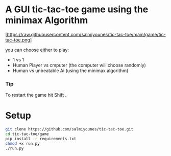 # A GUI tic-tac-toe game using the minimax Algorithm
[https://raw.githubusercontent.com/salmiyounes/tic-tac-toe/main/game/tic-tac-toe.png]

you can choose either to play:
+ 1 vs 1
+ Human Player vs cmputer (the computer will choose randomly)
+ Human vs unbeatable Ai (using the minimax algorithm)
### Tip
To restart the game hit Shift .

# Setup

```bash
git clone https://github.com/salmiyounes/tic-tac-toe.git
cd tic-tac-toe/game
pip install -r requirements.txt
chmod +x run.py
./run.py
```
